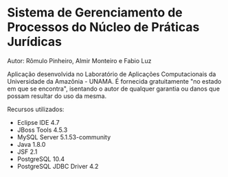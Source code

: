 <h1>Sistema de Gerenciamento de Processos do Núcleo de Práticas Jurídicas</h1>
<p>Autor: Rômulo Pinheiro, Almir Monteiro e Fabio Luz</p>
<p>Aplicação desenvolvida no Laboratório de Aplicações Computacionais da Universidade da Amazônia - UNAMA. É fornecida gratuitamente "no estado em que se encontra", isentando o autor de qualquer garantia ou danos que possam resultar do uso da mesma.</p>
<p>Recursos utilizados:
  <ul>
    <li>Eclipse IDE 4.7</li>
    <li>JBoss Tools 4.5.3</li>
    <li>MySQL Server 5.1.53-community</li>
    <li>Java 1.8.0</li>
    <li>JSF 2.1</li>
    <li>PostgreSQL 10.4</li>
    <li>PostgreSQL JDBC Driver 4.2</li>
  </ul>
</p>
